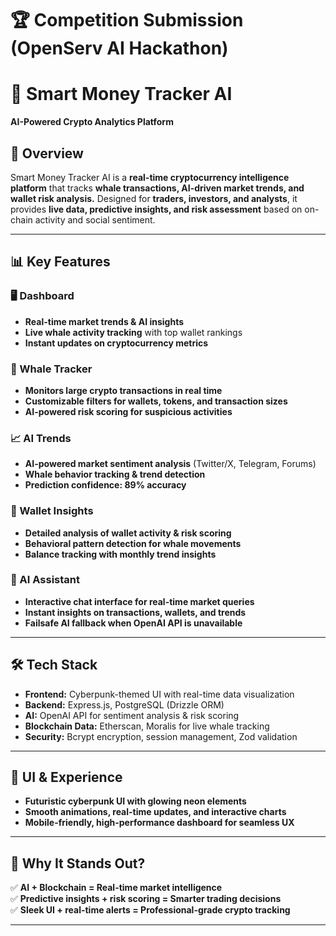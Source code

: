 # 🏆 Competition Submission (OpenServ AI Hackathon)

# 🚀 Smart Money Tracker AI  
**AI-Powered Crypto Analytics Platform**  

## 🔹 Overview  
Smart Money Tracker AI is a **real-time cryptocurrency intelligence platform** that tracks **whale transactions, AI-driven market trends, and wallet risk analysis.** Designed for **traders, investors, and analysts**, it provides **live data, predictive insights, and risk assessment** based on on-chain activity and social sentiment.  

---

## 📊 Key Features  

### 🖥️ Dashboard 
- **Real-time market trends & AI insights**  
- **Live whale activity tracking** with top wallet rankings  
- **Instant updates on cryptocurrency metrics**  

### 🐋 Whale Tracker 
- **Monitors large crypto transactions in real time**  
- **Customizable filters for wallets, tokens, and transaction sizes**  
- **AI-powered risk scoring for suspicious activities**  

### 📈 AI Trends  
- **AI-powered market sentiment analysis** (Twitter/X, Telegram, Forums)  
- **Whale behavior tracking & trend detection**  
- **Prediction confidence: 89% accuracy**  

### 👤 Wallet Insights 
- **Detailed analysis of wallet activity & risk scoring**  
- **Behavioral pattern detection for whale movements**  
- **Balance tracking with monthly trend insights**  

### 🤖 AI Assistant   
- **Interactive chat interface for real-time market queries**  
- **Instant insights on transactions, wallets, and trends**  
- **Failsafe AI fallback when OpenAI API is unavailable**  

---

## 🛠️ Tech Stack  
- **Frontend:** Cyberpunk-themed UI with real-time data visualization  
- **Backend:** Express.js, PostgreSQL (Drizzle ORM)  
- **AI:** OpenAI API for sentiment analysis & risk scoring  
- **Blockchain Data:** Etherscan, Moralis for live whale tracking  
- **Security:** Bcrypt encryption, session management, Zod validation  

---

## 🎨 UI & Experience  
- **Futuristic cyberpunk UI with glowing neon elements**  
- **Smooth animations, real-time updates, and interactive charts**  
- **Mobile-friendly, high-performance dashboard for seamless UX**  

---

## 🚀 Why It Stands Out?  
✅ **AI + Blockchain = Real-time market intelligence**  
✅ **Predictive insights + risk scoring = Smarter trading decisions**  
✅ **Sleek UI + real-time alerts = Professional-grade crypto tracking**  

---

